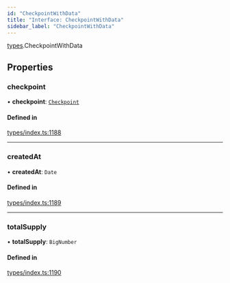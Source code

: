 ```yaml
---
id: "CheckpointWithData"
title: "Interface: CheckpointWithData"
sidebar_label: "CheckpointWithData"
---
```


[types](../../../modules/Types/Types.md).CheckpointWithData

## Properties

### checkpoint

• **checkpoint**: [`Checkpoint`](../../../classes/API/Entities/Checkpoint/Checkpoint.md)

#### Defined in

[types/index.ts:1188](https://github.com/PolymeshAssociation/polymesh-sdk/blob/5a778578/src/types/index.ts#L1188)

___

### createdAt

• **createdAt**: `Date`

#### Defined in

[types/index.ts:1189](https://github.com/PolymeshAssociation/polymesh-sdk/blob/5a778578/src/types/index.ts#L1189)

___

### totalSupply

• **totalSupply**: `BigNumber`

#### Defined in

[types/index.ts:1190](https://github.com/PolymeshAssociation/polymesh-sdk/blob/5a778578/src/types/index.ts#L1190)
